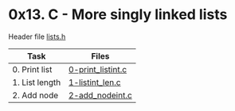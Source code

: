 # 0x13. C - More singly linked lists

Header file [lists.h](./lists.h)

|Task|Files|
|----|-----|
|0. Print list|[0-print_listint.c](./0-print_listint.c)|
|1. List length|[1-listint_len.c](./1-listint_len.c)|
|2. Add node|[2-add_nodeint.c](./2-add_nodeint.c)|

